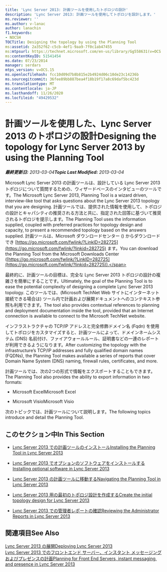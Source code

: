 ```yaml
---
title: 'Lync Server 2013: 計画ツールを使用したトポロジの設計'
description: 'Lync Server 2013: 計画ツールを使用してトポロジを設計します。'
ms.reviewer: ''
ms.author: v-lanac
author: lanachin
f1.keywords:
- NOCSH
TOCTitle: Designing the topology by using the Planning Tool
ms:assetid: 2a352f62-c5cb-4ef1-9aa9-7f0c1ab47455
ms:mtpsurl: https://technet.microsoft.com/en-us/library/Gg558631(v=OCS.15)
ms:contentKeyID: 51541454
ms.date: 07/23/2014
manager: serdars
mtps_version: v=OCS.15
ms.openlocfilehash: fcc10d09d7b8b815e2b4924d06c10de23c14236b
ms.sourcegitcommit: 36fee89bb887bea4f18b19f17a8c69daf5bc423d
ms.translationtype: MT
ms.contentlocale: ja-JP
ms.lasthandoff: 11/26/2020
ms.locfileid: "49429532"
---
```

# <a name="designing-the-topology-for-lync-server-2013-by-using-the-planning-tool"></a><span data-ttu-id="e53f6-103">計画ツールを使用した、Lync Server 2013 のトポロジの設計</span><span class="sxs-lookup"><span data-stu-id="e53f6-103">Designing the topology for Lync Server 2013 by using the Planning Tool</span></span>

<div data-xmlns="http://www.w3.org/1999/xhtml">

<div class="topic" data-xmlns="http://www.w3.org/1999/xhtml" data-msxsl="urn:schemas-microsoft-com:xslt" data-cs="https://msdn.microsoft.com/">

<div data-asp="https://msdn2.microsoft.com/asp">



</div>

<div id="mainSection">

<div id="mainBody"><span data-ttu-id="e53f6-104">

<span> </span></span><span class="sxs-lookup"><span data-stu-id="e53f6-104">

<span> </span></span></span>

<span data-ttu-id="e53f6-105">_**最終更新日:** 2013-03-04_</span><span class="sxs-lookup"><span data-stu-id="e53f6-105">_**Topic Last Modified:** 2013-03-04_</span></span>

<span data-ttu-id="e53f6-106">Microsoft Lync Server 2013 の計画ツールは、設計している Lync Server 2013 トポロジについて質問するための、ウィザードベースのインタビューのツールです。</span><span class="sxs-lookup"><span data-stu-id="e53f6-106">The Microsoft Lync Server 2013, Planning Tool is a wizard driven, interview-like tool that asks questions about the Lync Server 2013 topology that you are designing.</span></span> <span data-ttu-id="e53f6-107">計画ツールでは、提供された情報を使用して、トポロジの設計とキャパシティの推奨される方法と共に、指定された回答に基づいて推奨されるトポロジを提示します。</span><span class="sxs-lookup"><span data-stu-id="e53f6-107">The Planning Tool uses the information supplied, coupled with preferred practices for topology design and capacity, to present a recommended topology based on the answers supplied.</span></span> <span data-ttu-id="e53f6-108">計画ツールは、Microsoft ダウンロードセンター () からダウンロードでき [https://go.microsoft.com/fwlink/?LinkID=282725](https://go.microsoft.com/fwlink/?linkid=282725) ます。</span><span class="sxs-lookup"><span data-stu-id="e53f6-108">You can download the Planning Tool from the Microsoft Downloads Center ([https://go.microsoft.com/fwlink/?LinkID=282725](https://go.microsoft.com/fwlink/?linkid=282725)).</span></span>

<span data-ttu-id="e53f6-109">最終的に、計画ツールの目標は、完全な Lync Server 2013 トポロジの設計の複雑さを簡単にすることです。</span><span class="sxs-lookup"><span data-stu-id="e53f6-109">Ultimately, the goal of the Planning Tool is to ease the potential complexity of designing a complete Lync Server 2013 topology.</span></span> <span data-ttu-id="e53f6-110">このツールでは、(Microsoft TechNet Web サイトにインターネット接続できる場合は) ツール内で計画および展開ドキュメントへのコンテキスト参照も利用できます。</span><span class="sxs-lookup"><span data-stu-id="e53f6-110">The tool also provides contextual references to planning and deployment documentation inside the tool, provided that an Internet connection is available to connect to the Microsoft TechNet website.</span></span>

<span data-ttu-id="e53f6-111">インフラストラクチャの TCP/IP アドレスと完全修飾ドメイン名 (Fqdn) を使用してトポロジをカスタマイズすると、計画ツールによって、ドメインネームシステム (DNS) 名前付け、ファイアウォールルール、証明書などの一連のレポートが利用できるようになります。</span><span class="sxs-lookup"><span data-stu-id="e53f6-111">After customizing the topology with the infrastructure’s TCP/IP addresses and fully qualified domain names (FQDNs), the Planning Tool makes available a series of reports that cover Domain Name System (DNS) naming, firewall rules, certificates, and more.</span></span>

<span data-ttu-id="e53f6-112">計画ツールでは、次の2つの形式で情報をエクスポートすることもできます。</span><span class="sxs-lookup"><span data-stu-id="e53f6-112">The Planning Tool also provides the ability to export information in two formats:</span></span>

  - <span data-ttu-id="e53f6-113">Microsoft Excel</span><span class="sxs-lookup"><span data-stu-id="e53f6-113">Microsoft Excel</span></span>

  - <span data-ttu-id="e53f6-114">Microsoft Visio</span><span class="sxs-lookup"><span data-stu-id="e53f6-114">Microsoft Visio</span></span>

<span data-ttu-id="e53f6-115">次のトピックでは、計画ツールについて説明します。</span><span class="sxs-lookup"><span data-stu-id="e53f6-115">The following topics introduce and detail the Planning Tool.</span></span>

<div>

## <a name="in-this-section"></a><span data-ttu-id="e53f6-116">このセクション中</span><span class="sxs-lookup"><span data-stu-id="e53f6-116">In This Section</span></span>

  - [<span data-ttu-id="e53f6-117">Lync Server 2013 での計画ツールのインストール</span><span class="sxs-lookup"><span data-stu-id="e53f6-117">Installing the Planning Tool in Lync Server 2013</span></span>](lync-server-2013-installing-the-planning-tool.md)

  - [<span data-ttu-id="e53f6-118">Lync Server 2013 でオプションのソフトウェアをインストールする</span><span class="sxs-lookup"><span data-stu-id="e53f6-118">Installing optional software in Lync Server 2013</span></span>](lync-server-2013-installing-optional-software.md)

  - [<span data-ttu-id="e53f6-119">Lync Server 2013 の計画ツールに移動する</span><span class="sxs-lookup"><span data-stu-id="e53f6-119">Navigating the Planning Tool in Lync Server 2013</span></span>](lync-server-2013-navigating-the-planning-tool.md)

  - [<span data-ttu-id="e53f6-120">Lync Server 2013 用の最初のトポロジ設計を作成する</span><span class="sxs-lookup"><span data-stu-id="e53f6-120">Create the initial topology design for Lync Server 2013</span></span>](lync-server-2013-create-the-initial-topology-design.md)

  - [<span data-ttu-id="e53f6-121">Lync Server 2013 での管理者レポートの確認</span><span class="sxs-lookup"><span data-stu-id="e53f6-121">Reviewing the Administrator Reports in Lync Server 2013</span></span>](lync-server-2013-reviewing-the-administrator-reports.md)

</div>

<div>

## <a name="see-also"></a><span data-ttu-id="e53f6-122">関連項目</span><span class="sxs-lookup"><span data-stu-id="e53f6-122">See Also</span></span>


[<span data-ttu-id="e53f6-123">Lync Server 2013 の展開</span><span class="sxs-lookup"><span data-stu-id="e53f6-123">Deploying Lync Server 2013</span></span>](lync-server-2013-deploying-lync-server.md)  
[<span data-ttu-id="e53f6-124">Lync Server 2013 でのフロントエンド サーバー、インスタント メッセージングおよびプレゼンスの計画</span><span class="sxs-lookup"><span data-stu-id="e53f6-124">Planning for Front End Servers, instant messaging, and presence in Lync Server 2013</span></span>](lync-server-2013-planning-for-front-end-servers-instant-messaging-and-presence.md)  
  

<span data-ttu-id="e53f6-125"></div>

</div>

<span> </span>

</div>

</div>

</span><span class="sxs-lookup"><span data-stu-id="e53f6-125"></div>

</div>

<span> </span>

</div>

</div>

</span></span></div>

